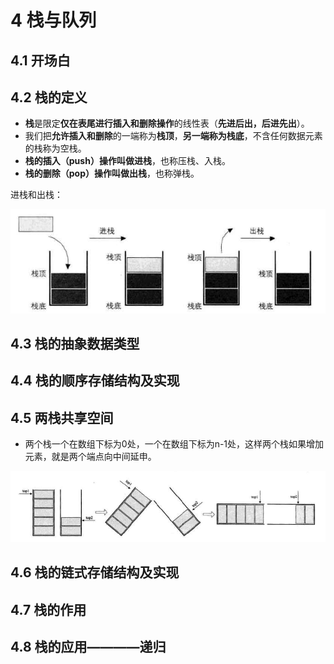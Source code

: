 # 4 栈与队列

## 4.1 开场白

## 4.2 栈的定义
* **栈**是限定**仅在表尾进行插入和删除操作**的线性表（**先进后出，后进先出**）。
* 我们把**允许插入和删除**的一端称为**栈顶**，**另一端称为栈底**，不含任何数据元素的栈称为空栈。
* **栈的插入（push）**操作叫做**进栈**，也称压栈、入栈。
* **栈的删除（pop）**操作叫做**出栈**，也称弹栈。

进栈和出栈：

![进栈和出栈](image/4.2%E8%BF%9B%E6%A0%88%E5%92%8C%E5%87%BA%E6%A0%88.png)

## 4.3 栈的抽象数据类型

## 4.4 栈的顺序存储结构及实现

## 4.5 两栈共享空间
* 两个栈一个在数组下标为0处，一个在数组下标为n-1处，这样两个栈如果增加元素，就是两个端点向中间延申。

![两栈共享空间](image/4.5%E4%B8%A4%E6%A0%88%E5%85%B1%E4%BA%AB%E7%A9%BA%E9%97%B4.png)

## 4.6 栈的链式存储结构及实现

## 4.7 栈的作用

## 4.8 栈的应用————递归
